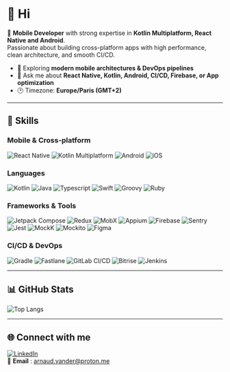 # 👋 Hi 

🚀 **Mobile Developer** with strong expertise in **Kotlin Multiplatform, React Native and Android**.  
Passionate about building cross-platform apps with high performance, clean architecture, and smooth CI/CD.  

- 🌱 Exploring **modern mobile architectures & DevOps pipelines**  
- 💬 Ask me about **React Native, Kotlin, Android, CI/CD, Firebase, or App optimization**  
- 🕑 Timezone: **Europe/Paris (GMT+2)**  

---

## 🚀 Skills  

### Mobile & Cross-platform
![React Native](https://img.shields.io/badge/-React%20Native-61DAFB?logo=react&logoColor=white&style=for-the-badge)
![Kotlin Multiplatform](https://img.shields.io/badge/-KMM-7F52FF?logo=kotlin&logoColor=white&style=for-the-badge)
![Android](https://img.shields.io/badge/-Android-3DDC84?logo=android&logoColor=white&style=for-the-badge)
![iOS](https://img.shields.io/badge/-iOS-000000?logo=apple&logoColor=white&style=for-the-badge)

### Languages
![Kotlin](https://img.shields.io/badge/-Kotlin-7F52FF?logo=kotlin&logoColor=white&style=for-the-badge)
![Java](https://img.shields.io/badge/-Java-007396?logo=java&logoColor=white&style=for-the-badge)
![Typescript](https://img.shields.io/badge/-Typescript-3178C6?logo=typescript&logoColor=white&style=for-the-badge)
![Swift](https://img.shields.io/badge/-Swift-FA7343?logo=swift&logoColor=white&style=for-the-badge)
![Groovy](https://img.shields.io/badge/-Groovy-4298B8?logo=apachegroovy&logoColor=white&style=for-the-badge)
![Ruby](https://img.shields.io/badge/-Ruby-CC342D?logo=ruby&logoColor=white&style=for-the-badge)

### Frameworks & Tools
![Jetpack Compose](https://img.shields.io/badge/-Jetpack%20Compose-4285F4?logo=jetpackcompose&logoColor=white&style=for-the-badge)
![Redux](https://img.shields.io/badge/-Redux-764ABC?logo=redux&logoColor=white&style=for-the-badge)
![MobX](https://img.shields.io/badge/-MobX-FF9955?logo=mobx&logoColor=white&style=for-the-badge)
![Appium](https://img.shields.io/badge/-Appium-663399?logo=appium&logoColor=white&style=for-the-badge)
![Firebase](https://img.shields.io/badge/-Firebase-FFCA28?logo=firebase&logoColor=black&style=for-the-badge)
![Sentry](https://img.shields.io/badge/-Sentry-362D59?logo=sentry&logoColor=white&style=for-the-badge)
![Jest](https://img.shields.io/badge/-Jest-C21325?logo=jest&logoColor=white&style=for-the-badge)
![MockK](https://img.shields.io/badge/-MockK-7F52FF?logo=kotlin&logoColor=white&style=for-the-badge)
![Mockito](https://img.shields.io/badge/-Mockito-FF6F00?logo=java&logoColor=white&style=for-the-badge)
![Figma](https://img.shields.io/badge/-Figma-F24E1E?logo=figma&logoColor=white&style=for-the-badge)

### CI/CD & DevOps
![Gradle](https://img.shields.io/badge/-Gradle-02303A?logo=gradle&logoColor=white&style=for-the-badge)
![Fastlane](https://img.shields.io/badge/-Fastlane-00F200?logo=fastlane&logoColor=white&style=for-the-badge)
![GitLab CI/CD](https://img.shields.io/badge/-GitLab%20CI%2FCD-FCA121?logo=gitlab&logoColor=white&style=for-the-badge)
![Bitrise](https://img.shields.io/badge/-Bitrise-683D87?logo=bitrise&logoColor=white&style=for-the-badge)
![Jenkins](https://img.shields.io/badge/-Jenkins-D24939?logo=jenkins&logoColor=white&style=for-the-badge)

---

## 📊 GitHub Stats

![Top Langs](https://github-readme-stats.vercel.app/api/top-langs/?username=vandervdb&layout=compact&theme=radical)

---

## 🌐 Connect with me

[![LinkedIn](https://img.shields.io/badge/-LinkedIn-0077B5?logo=linkedin&logoColor=white&style=for-the-badge)](https://www.linkedin.com/in/arnaud-vanderbecq)  
📩 **Email** : arnaud.vander@proton.me
